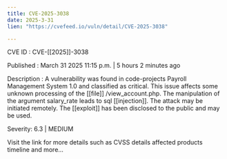 ```yaml
---
title: CVE-2025-3038
date: 2025-3-31
lien: "https://cvefeed.io/vuln/detail/CVE-2025-3038"

---
```


CVE ID : CVE-[[2025]]-3038
 
Published :  March 31
2025
11:15 p.m. | 5 hours
2 minutes ago
 
Description : A vulnerability was found in code-projects Payroll Management System 1.0 and classified as critical. This issue affects some unknown processing of the  [[file]] /view_account.php. The manipulation of the argument salary_rate leads to sql  [[injection]]. The attack may be initiated remotely. The  [[exploit]] has been disclosed to the public and may be used.
 
Severity: 6.3 | MEDIUM
 
Visit the link for more details
such as CVSS details
affected products
timeline
and more...
